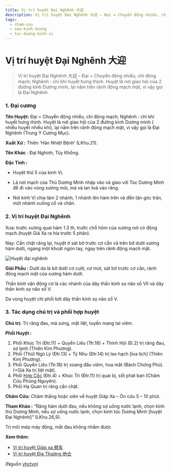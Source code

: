 ```yaml
---
title: Vị trí huyệt Đại Nghênh 大迎
description: Vị trí huyệt Đại Nghênh 大迎 – Đại = Chuyển động nhiều, chỉ động mạch; Nghênh - chỉ khí huyết hưng thịnh. Huyệt là nơi giao hội của 2 đường kinh Dương minh, lại nằm trên rãnh động mạch mặt, vì vậy gọi là Đại Nghênh
tags:
  - cham-cuu
  - sau-kinh-duong
  - tuc-duong-minh-vi
---
```


# Vị trí huyệt Đại Nghênh 大迎 

> Vị trí huyệt Đại Nghênh 大迎 – Đại = Chuyển động nhiều, chỉ động mạch; Nghênh : chỉ khí huyết hưng thịnh. Huyệt là nơi giao hội của 2 đường kinh Dương minh, lại nằm trên rãnh động mạch mặt, vì vậy gọi là Đại Nghênh

### 1. Đại cương

**Tên Huyệt:** Đại = Chuyển động nhiều, chỉ động mạch; Nghênh : chỉ khí huyết hưng thịnh. Huyệt là nơi giao hội của 2 đường kinh Dương minh ( nhiều huyết nhiều khí), lại nằm trên rãnh động mạch mặt, vì vậy gọi là Đại Nghênh (Trung Y Cương Mục).

**Xuất Xứ :** Thiên ‘Hàn Nhiệt Bệnh’ (LKhu.21).

**Tên Khác** : Đại Nghinh, Tủy Khổng.

**Đặc Tính :**

+ Huyệt thứ 5 của kinh Vị.

+ Là nơi mạch của Thủ Dương Minh nhập vào và giao với Túc Dương Minh để đi vào vùng xương mũi, má và lan toả vào răng.

+ Nơi kinh Vị chia làm 2 nhánh, 1 nhánh lên hàm trên và đến tận góc trán, một nhánh xuống cổ và chân.

### 2. Vị trí huyệt Đại Nghênh

Xưa: trước xương quai hàm 1.3 th, trước chỗ hõm của xương nơi có động mạch.(huyệt Giá Xa ra hía trước 5 phân).

Nay: Cắn chặt răng lại, huyệt ở sát bờ trước cơ cắn và trên bờ dưới xương hàm dưới, ngang một khoát ngón tay, ngay trên rãnh động mạch mặt.

![Huyệt đại nghênh](/imgs/yhctvn/Huyet-dai-nghinh-300x169.jpg)

**Giải Phẫu :** Dưới da là bờ dưới cơ cười, cơ mút, sát bờ trước cơ cắn, rãnh động mạch mặt của xương hàm dưới.

Thần kinh vận động cơ là các nhánh của dây thần kinh sọ não số VII và dây thần kinh sọ não số V.

Da vùng huyệt chi phối bởi dây thần kinh sọ não số V.

### 3. Tác dụng chủ trị và phối hợp huyệt

**Chủ trị:** Trị răng đau, má sưng, mặt liệt, tuyến mang tai viêm.

**Phối Huyệt :**

1. Phối Khúc Trì (Đtr.11) + Quyền Liêu (Ttr.18) + Thính Hội (Đ.2) trị răng đau, sợ lạnh (Thiên Kim Phương).
2. Phối (Thủ) Ngũ Lý (Đtr.13) + Tý Nhu (Đtr.14) trị lao hạch [loa lịch] (Thiên Kim Phương).
3. Phối Quyền Liêu (Ttr.18) trị xoang đầu viêm, hoa mắt (Bách Chứng Phú).(+Giá Xa trị liệt mặt).
4. Phối [Hợp Cốc](/yhctvn/huyet-hop-coc-%e5%90%88-%e8%b0%b7) (Đtr.4) + Khúc Trì (Đtr.11) trị quai bị, sốt phát ban (Châm Cứu Phùng Nguyên).
5. Phối Hạ Quan trị răng cắn chặt.

**Châm Cứu:** Châm thẳng hoặc xiên về huyệt Giáp Xa – Ôn cứu 5 – 10 phút.

**Tham Khảo :** “Răng hàm dưới đau, nếu không sợ uống nước lạnh, chọn kinh thủ Dương Minh, nếu sợ uống nước lạnh, chọn kinh túc Dương Minh [huyệt Đại Nghênh]” (LKhu.26,9).

Trị môi mép máy động, mắt đau không nhắm được

**Xem thêm:**

* [Vị trí huyệt Giáp xa 颊车](/yhctvn/vi-tri-huyet-giap-xa)
* [Vị trí huyệt Địa Thương 地仓](/yhctvn/vi-tri-huyet-dia-thuong-%e5%9c%b0%e4%bb%93)

(Nguồn <a href="https://yhctvn.com/vi-tri-huyet-dai-nghenh-大迎/" target="_blank">yhctvn</a>)

